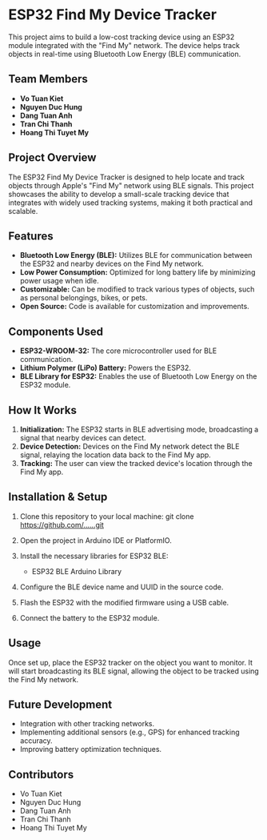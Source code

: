 
# **ESP32 Find My Device Tracker**

This project aims to build a low-cost tracking device using an ESP32 module integrated with the "Find My" network. The device helps track objects in real-time using Bluetooth Low Energy (BLE) communication.

## **Team Members**

- **Vo Tuan Kiet**
- **Nguyen Duc Hung**
- **Dang Tuan Anh**
- **Tran Chi Thanh**
- **Hoang Thi Tuyet My**

## **Project Overview**

The ESP32 Find My Device Tracker is designed to help locate and track objects through Apple's "Find My" network using BLE signals. This project showcases the ability to develop a small-scale tracking device that integrates with widely used tracking systems, making it both practical and scalable.

## **Features**

- **Bluetooth Low Energy (BLE):** Utilizes BLE for communication between the ESP32 and nearby devices on the Find My network.
- **Low Power Consumption:** Optimized for long battery life by minimizing power usage when idle.
- **Customizable:** Can be modified to track various types of objects, such as personal belongings, bikes, or pets.
- **Open Source:** Code is available for customization and improvements.

## **Components Used**

- **ESP32-WROOM-32:** The core microcontroller used for BLE communication.
- **Lithium Polymer (LiPo) Battery:** Powers the ESP32.
- **BLE Library for ESP32:** Enables the use of Bluetooth Low Energy on the ESP32 module.

## **How It Works**

1. **Initialization:** The ESP32 starts in BLE advertising mode, broadcasting a signal that nearby devices can detect.
2. **Device Detection:** Devices on the Find My network detect the BLE signal, relaying the location data back to the Find My app.
3. **Tracking:** The user can view the tracked device's location through the Find My app.

## **Installation & Setup**

1. Clone this repository to your local machine:
    git clone https://github.com/......git

2. Open the project in Arduino IDE or PlatformIO.
3. Install the necessary libraries for ESP32 BLE:
    - ESP32 BLE Arduino Library
4. Configure the BLE device name and UUID in the source code.
5. Flash the ESP32 with the modified firmware using a USB cable.
6. Connect the battery to the ESP32 module.

## **Usage**

Once set up, place the ESP32 tracker on the object you want to monitor. It will start broadcasting its BLE signal, allowing the object to be tracked using the Find My network.

## **Future Development**

- Integration with other tracking networks.
- Implementing additional sensors (e.g., GPS) for enhanced tracking accuracy.
- Improving battery optimization techniques.

## **Contributors**

- Vo Tuan Kiet
- Nguyen Duc Hung
- Dang Tuan Anh
- Tran Chi Thanh
- Hoang Thi Tuyet My